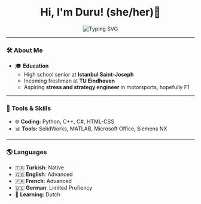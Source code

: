 <h1 align="center">Hi, I'm Duru! (she/her)👋</h1>

<p align="center">
  <img src="https://readme-typing-svg.demolab.com?font=Fira+Code&weight=500&size=24&pause=1000&color=FF6F61&center=true&width=435&lines=Aspiring+Engineer+%F0%9F%9A%80;Future+F1+Engineer+%F0%9F%8F%81" alt="Typing SVG" />
</p>

---

### 🛠️ About Me  
- 🎓 **Education**  
  - High school senior at **Istanbul Saint-Joseph**  
  - Incoming freshman at **TU Eindhoven**   
  - Aspiring **stress and strategy engineer** in motorsports, hopefully F1 

---

### 🔧 Tools & Skills  
- 🌐 **Coding:** Python, C++, C#, HTML-CSS  
- 📊 **Tools:** SolidWorks, MATLAB, Microsoft Office, Siemens NX

---

### 🌎 Languages  

- 🇹🇷 **Turkish**: Native  
- 🇬🇧 **English**: Advanced 
- 🇫🇷 **French**: Advanced  
- 🇩🇪 **German**: Limited Profiency 
- 🌱 **Learning**: Dutch  
